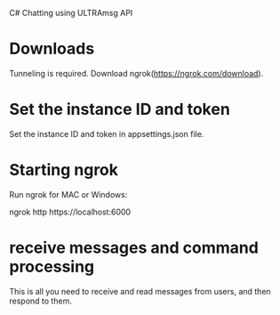 C# Chatting using ULTRAmsg API

# Downloads

Tunneling is required.  Download ngrok(https://ngrok.com/download).

# Set the instance ID and token
Set the instance ID and token in appsettings.json file.

# Starting ngrok 
Run ngrok for MAC or Windows:

ngrok http https://localhost:6000


# receive messages and command processing
This is all you need to receive and read messages from users, and then respond to them.

